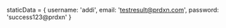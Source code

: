 
<!-- STATIC CREDENTIALS FOR LOGIN PURPOSE -->
staticData = {
	username: 'addi',
	email: 'testresult@prdxn.com',
	password: 'success123@prdxn'
}